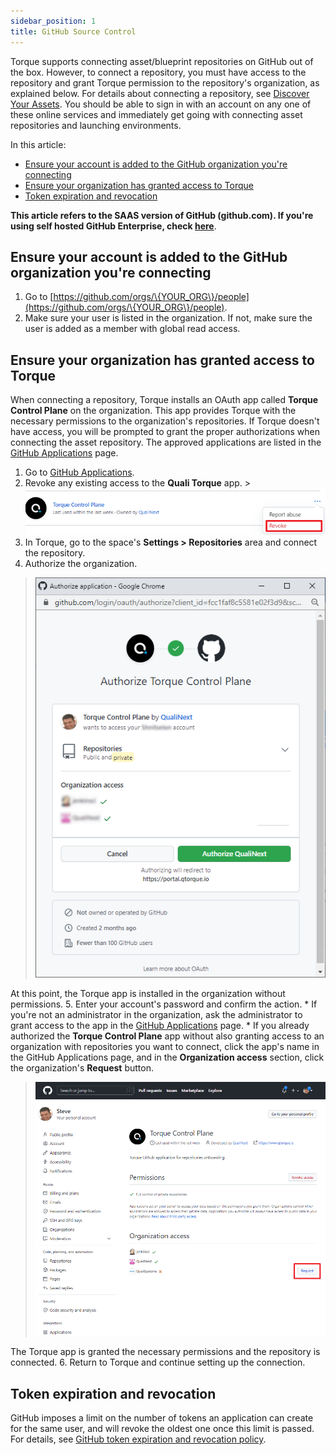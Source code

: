 ```yaml
---
sidebar_position: 1
title: GitHub Source Control
---
```


Torque supports connecting asset/blueprint repositories on GitHub out of the box. However, to connect a repository, you must have access to the repository and grant Torque permission to the repository's organization, as explained below. For details about connecting a repository, see [Discover Your Assets](/getting-started/Discover%20Your%20Assets). You should be able to sign in with an account on any one of these online services and immediately get going with connecting asset repositories and launching environments.

In this article:
- [Ensure your account is added to the GitHub organization you're connecting](#ensure-your-account-is-added-to-the-github-organization-youre-connecting)
- [Ensure your organization has granted access to Torque](#ensure-your-organization-has-granted-access-to-torque)
- [Token expiration and revocation](#token-expiration-and-revocation)

**This article refers to the SAAS version of GitHub (github.com). If you're using self hosted GitHub Enterprise, check [here](/admin-guide/source-control/Self%20Hosted%20Repositories/overview)**.


## Ensure your account is added to the GitHub organization you're connecting

1. Go to [https://github.com/orgs/\{YOUR_ORG\}/people](https://github.com/orgs/\{YOUR_ORG\}/people).
2. Make sure your user is listed in the organization. If not, make sure the user is added as a member with global read access.

## Ensure your organization has granted access to Torque

When connecting a repository, Torque installs an OAuth app called __Torque Control Plane__ on the organization. This app provides Torque with the necessary permissions to the organization's repositories. If Torque doesn't have access, you will be prompted to grant the proper authorizations when connecting the asset repository. The approved applications are listed in the [GitHub Applications](https://github.com/settings/applications) page. 

  1. Go to [GitHub Applications](https://github.com/settings/applications).
  2. Revoke any existing access to the __Quali Torque__ app.
    > ![Locale Dropdown](/img/revoke-access.png)
  3. In Torque, go to the space's __Settings > Repositories__ area and connect the repository.
  4. Authorize the organization. 
  > ![Locale Dropdown](/img/torque-access.png)
  
  At this point, the Torque app is installed in the organization without permissions. 
  5. Enter your account's password and confirm the action. 
     * If you're not an administrator in the organization, ask the administrator to grant access to the app in the [GitHub Applications](https://github.com/settings/applications) page. 
     * If you already authorized the __Torque Control Plane__ app without also granting access to an organization with repositories you want to connect, click the app's name in the GitHub Applications page, and in the __Organization access__ section, click the organization's __Request__ button.
  > ![Locale Dropdown](/img/request-org-access.png)
  
  The Torque app is granted the necessary permissions and the repository is connected.
  6. Return to Torque and continue setting up the connection.

## Token expiration and revocation

GitHub imposes a limit on the number of tokens an application can create for the same user, and will revoke the oldest one once this limit is passed. For details, see [GitHub token expiration and revocation policy](https://docs.github.com/en/authentication/keeping-your-account-and-data-secure/token-expiration-and-revocation#token-revoked-due-to-excess-of-tokens-for-an-oauth-app-with-the-same-scope).
